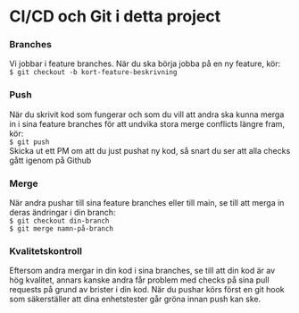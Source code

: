 # CI/CD och Git i detta project

### Branches
Vi jobbar i feature branches. När du ska börja jobba på en ny feature, kör:  
```$ git checkout -b kort-feature-beskrivning```

### Push
När du skrivit kod som fungerar och som du vill att andra ska kunna merga in i sina feature branches för att
undvika stora merge conflicts längre fram, kör:  
```$ git push```  
Skicka ut ett PM om att du just pushat ny kod, så snart du ser att alla checks gått igenom på Github

### Merge
När andra pushar till sina feature branches eller till main, se till att merga in deras ändringar i din branch:  
```$ git checkout din-branch```  
```$ git merge namn-på-branch```

### Kvalitetskontroll
Eftersom andra mergar in din kod i sina branches, se till att din kod är av hög kvalitet, annars kanske andra
får problem med checks på sina pull requests på grund av brister i din kod. När du pushar körs först en git hook
som säkerställer att dina enhetstester går gröna innan push kan ske.




